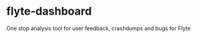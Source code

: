 flyte-dashboard
===============

One stop analysis tool for user feedback, crashdumps and bugs for Flyte
